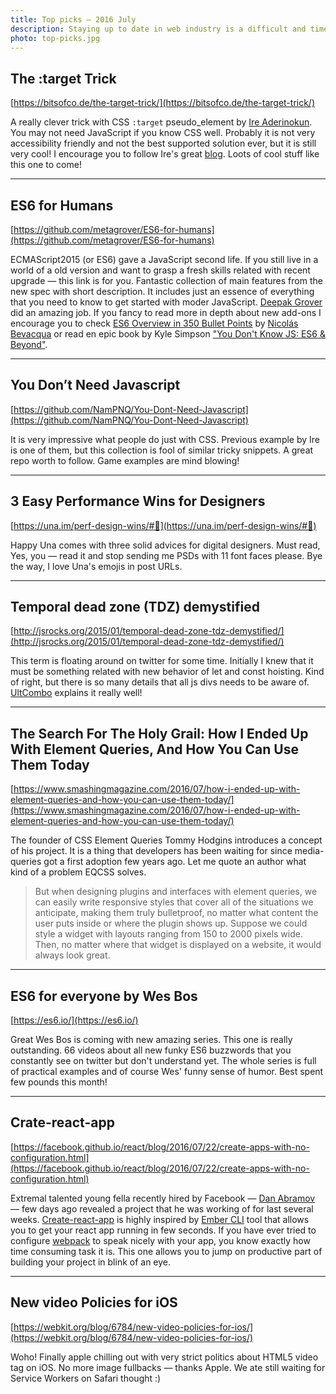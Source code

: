 ```yaml
---
title: Top picks — 2016 July
description: Staying up to date in web industry is a difficult and time consuming task. I would like to share with you my top finds from the past month.
photo: top-picks.jpg
---
```


## The :target Trick

[https://bitsofco.de/the-target-trick/](https://bitsofco.de/the-target-trick/)

A really clever trick with CSS `:target` pseudo_element by [Ire Aderinokun](https://twitter.com/ireaderinokun). You may not need JavaScript if you know CSS well. Probably it is not very accessibility friendly and not the best supported solution ever, but it is still very cool! I encourage you to follow Ire's great [blog](https://bitsofco.de). Loots of cool stuff like this one to come!

- - -

## ES6 for Humans

[https://github.com/metagrover/ES6-for-humans](https://github.com/metagrover/ES6-for-humans)

ECMAScript2015 (or ES6) gave a JavaScript second life. If you still live in a world of a old version and want to grasp a fresh skills related with recent upgrade — this link is for you. Fantastic collection of main features from the new spec with short description. It includes just an essence of everything that you need to know to get started with moder JavaScript. [Deepak Grover](https://twitter.com/metagrover) did an amazing job. If you fancy to read more in depth about new add-ons I encourage you to check [ES6 Overview in 350 Bullet Points](https://ponyfoo.com/articles/es6) by [Nicolás Bevacqua](https://twitter.com/nzgb) or read en epic book by Kyle Simpson ["You Don't Know JS: ES6 & Beyond"](http://shop.oreilly.com/product/0636920033769.do).

- - -

## You Don’t Need Javascript

[https://github.com/NamPNQ/You-Dont-Need-Javascript](https://github.com/NamPNQ/You-Dont-Need-Javascript)

It is very impressive what people do just with CSS. Previous example by Ire is one of them, but this collection is fool of similar tricky snippets. A great repo worth to follow. Game examples are mind blowing!

- - -

## 3 Easy Performance Wins for Designers

[https://una.im/perf-design-wins/#💁](https://una.im/perf-design-wins/#💁)

Happy Una comes with three solid advices for digital designers. Must read, Yes, you — read it and stop sending me PSDs with 11 font faces please. Bye the way, I love Una's emojis in post URLs.

- - -

## Temporal dead zone (TDZ) demystified

[http://jsrocks.org/2015/01/temporal-dead-zone-tdz-demystified/](http://jsrocks.org/2015/01/temporal-dead-zone-tdz-demystified/)

This term is floating around on twitter for some time. Initially I knew that it must be something related with new behavior of let and const hoisting. Kind of right, but there is so many details that all js divs needs to be aware of. [UltCombo](https://twitter.com/Ult_Combo) explains it really well!

- - -

## The Search For The Holy Grail: How I Ended Up With Element Queries, And How You Can Use Them Today

[https://www.smashingmagazine.com/2016/07/how-i-ended-up-with-element-queries-and-how-you-can-use-them-today/](https://www.smashingmagazine.com/2016/07/how-i-ended-up-with-element-queries-and-how-you-can-use-them-today/)

The founder of CSS Element Queries Tommy Hodgins introduces a concept of his project. It is a thing that developers has been waiting for since media-queries got a first adoption few years ago. Let me quote an author what kind of a problem EQCSS solves.

> But when designing plugins and interfaces with element queries, we can easily write responsive styles that cover all of the situations we anticipate, making them truly bulletproof, no matter what content the user puts inside or where the plugin shows up. Suppose we could style a widget with layouts ranging from 150 to 2000 pixels wide. Then, no matter where that widget is displayed on a website, it would always look great.

- - -

## ES6 for everyone by Wes Bos

[https://es6.io/](https://es6.io/)

Great Wes Bos is coming with new amazing series. This one is really outstanding. 66 videos about all new funky ES6 buzzwords that you constantly see on twitter but don't understand yet. The whole series is full of practical examples and of course Wes' funny sense of humor. Best spent few pounds this month!

- - -

## Crate-react-app

[https://facebook.github.io/react/blog/2016/07/22/create-apps-with-no-configuration.html](https://facebook.github.io/react/blog/2016/07/22/create-apps-with-no-configuration.html)

Extremal talented young fella recently hired by Facebook — [Dan Abramov](https://github.com/gaearon) — few days ago revealed a project that he was working of for last several weeks. [Create-react-app](https://facebook.github.io/react/blog/2016/07/22/create-apps-with-no-configuration.html) is highly inspired by [Ember CLI](https://ember-cli.com/) tool that allows you to get your react app running in few seconds. If you have ever tried to configure [webpack](https://webpack.github.io/) to speak nicely with your app, you know exactly how time consuming task it is. This one allows you to jump on productive part of building your project in blink of an eye.

- - -

## New video Policies for iOS

[https://webkit.org/blog/6784/new-video-policies-for-ios/](https://webkit.org/blog/6784/new-video-policies-for-ios/)

Woho! Finally apple chilling out with very strict politics about HTML5 video tag on iOS. No more image fullbacks — thanks Apple. We ate still waiting for Service Workers on Safari thought :)

